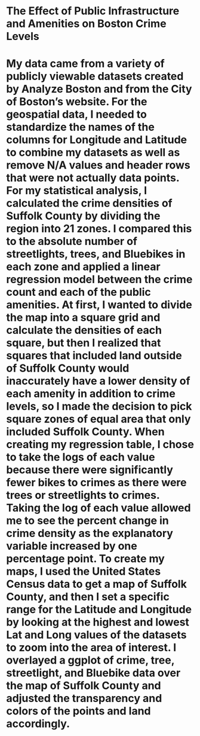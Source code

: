 # The Effect of Public Infrastructure and Amenities on Boston Crime Levels

# My data came from a variety of publicly viewable datasets created by Analyze Boston and from the City of Boston’s website. For the geospatial data, I needed to standardize the names of the columns for Longitude and Latitude to combine my datasets as well as remove N/A values and header rows that were not actually data points. For my statistical analysis, I calculated the crime densities of Suffolk County by dividing the region into 21 zones. I compared this to the absolute number of streetlights, trees, and Bluebikes in each zone and applied a linear regression model between the crime count and each of the public amenities. At first, I wanted to divide the map into a square grid and calculate the densities of each square, but then I realized that squares that included land outside of Suffolk County would inaccurately have a lower density of each amenity in addition to crime levels, so I made the decision to pick square zones of equal area that only included Suffolk County. When creating my regression table, I chose to take the logs of each value because there were significantly fewer bikes to crimes as there were trees or streetlights to crimes. Taking the log of each value allowed me to see the percent change in crime density as the explanatory variable increased by one percentage point. To create my maps, I used the United States Census data to get a map of Suffolk County, and then I set a specific range for the Latitude and Longitude by looking at the highest and lowest Lat and Long values of the datasets to zoom into the area of interest. I overlayed a ggplot of crime, tree, streetlight, and Bluebike data over the map of Suffolk County and adjusted the transparency and colors of the points and land accordingly.
